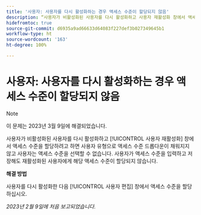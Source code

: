 ```yaml
---
title: '사용자: 사용자를 다시 활성화하는 경우 액세스 수준이 할당되지 않음'
description: “사용자가 비활성화된 사용자를 다시 활성화하고 사용자 재활성화 창에서 액세스 수준을 할당하려고 하면 사용자 유형으로 액세스 수준 드롭다운이 채워지지 않고 사용자는 액세스 수준을 선택할 수 없습니다. 사용자가 액세스 수준을 입력하고 저장해도 재활성화된 사용자에게 해당 액세스 수준이 할당되지 않습니다.”
hidefromtoc: true
source-git-commit: d6935a9ad66633d64083f227def3b027349645b1
workflow-type: ht
source-wordcount: '163'
ht-degree: 100%

---
```



# 사용자: 사용자를 다시 활성화하는 경우 액세스 수준이 할당되지 않음

>[!NOTE]
>
>이 문제는 2023년 3월 9일에 해결되었습니다.

사용자가 비활성화된 사용자를 다시 활성화하고 [!UICONTROL 사용자 재활성화] 창에서 액세스 수준을 할당하려고 하면 사용자 유형으로 액세스 수준 드롭다운이 채워지지 않고 사용자는 액세스 수준을 선택할 수 없습니다. 사용자가 액세스 수준을 입력하고 저장해도 재활성화된 사용자에게 해당 액세스 수준이 할당되지 않습니다.

**해결 방법**

사용자를 다시 활성화한 다음 [!UICONTROL 사용자 편집] 창에서 액세스 수준을 할당하십시오.

_2023년 2월 9일에 처음 보고되었습니다._

